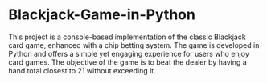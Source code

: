 # Blackjack-Game-in-Python
This project is a console-based implementation of the classic Blackjack card game, enhanced with a chip betting system. The game is developed in Python and offers a simple yet engaging experience for users who enjoy card games. The objective of the game is to beat the dealer by having a hand total closest to 21 without exceeding it.
